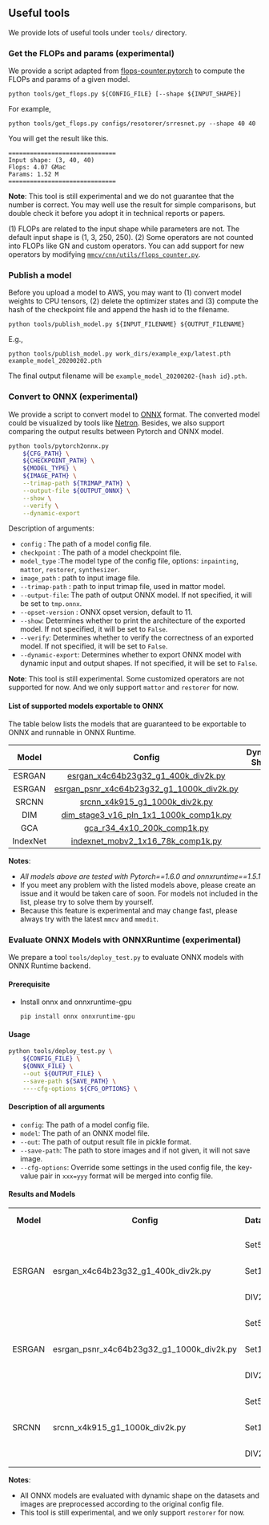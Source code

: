 ## Useful tools

We provide lots of useful tools under `tools/` directory.

### Get the FLOPs and params (experimental)

We provide a script adapted from [flops-counter.pytorch](https://github.com/sovrasov/flops-counter.pytorch) to compute the FLOPs and params of a given model.

```shell
python tools/get_flops.py ${CONFIG_FILE} [--shape ${INPUT_SHAPE}]
```

For example,
```shell
python tools/get_flops.py configs/resotorer/srresnet.py --shape 40 40
```
You will get the result like this.

```
==============================
Input shape: (3, 40, 40)
Flops: 4.07 GMac
Params: 1.52 M
==============================
```

**Note**: This tool is still experimental and we do not guarantee that the number is correct. You may well use the result for simple comparisons, but double check it before you adopt it in technical reports or papers.

(1) FLOPs are related to the input shape while parameters are not. The default input shape is (1, 3, 250, 250).
(2) Some operators are not counted into FLOPs like GN and custom operators.
You can add support for new operators by modifying [`mmcv/cnn/utils/flops_counter.py`](https://github.com/open-mmlab/mmcv/blob/master/mmcv/cnn/utils/flops_counter.py).

### Publish a model

Before you upload a model to AWS, you may want to
(1) convert model weights to CPU tensors, (2) delete the optimizer states and
(3) compute the hash of the checkpoint file and append the hash id to the filename.

```shell
python tools/publish_model.py ${INPUT_FILENAME} ${OUTPUT_FILENAME}
```

E.g.,

```shell
python tools/publish_model.py work_dirs/example_exp/latest.pth example_model_20200202.pth
```

The final output filename will be `example_model_20200202-{hash id}.pth`.

### Convert to ONNX (experimental)

We provide a script to convert model to [ONNX](https://github.com/onnx/onnx) format. The converted model could be visualized by tools like [Netron](https://github.com/lutzroeder/netron). Besides, we also support comparing the output results between Pytorch and ONNX model.

```bash
python tools/pytorch2onnx.py
    ${CFG_PATH} \
    ${CHECKPOINT_PATH} \
    ${MODEL_TYPE} \
    ${IMAGE_PATH} \
    --trimap-path ${TRIMAP_PATH} \
    --output-file ${OUTPUT_ONNX} \
    --show \
    --verify \
    --dynamic-export
```

Description of arguments:

- `config` : The path of a model config file.
- `checkpoint` : The path of a model checkpoint file.
- `model_type` :The model type of the config file, options: `inpainting`, `mattor`, `restorer`, `synthesizer`.
- `image_path` : path to input image file.
- `--trimap-path` : path to input trimap file, used in mattor model.
- `--output-file`: The path of output ONNX model. If not specified, it will be set to `tmp.onnx`.
- `--opset-version` : ONNX opset version, default to 11.
- `--show`: Determines whether to print the architecture of the exported model. If not specified, it will be set to `False`.
- `--verify`: Determines whether to verify the correctness of an exported model. If not specified, it will be set to `False`.
- `--dynamic-export`: Determines whether to export ONNX model with dynamic input and output shapes. If not specified, it will be set to `False`.

**Note**: This tool is still experimental. Some customized operators are not supported for now. And we only support `mattor` and `restorer` for now.

#### List of supported models exportable to ONNX

The table below lists the models that are guaranteed to be exportable to ONNX and runnable in ONNX Runtime.

|  Model   |                                                                               Config                                                                                | Dynamic Shape | Batch Inference | Note  |
| :------: | :-----------------------------------------------------------------------------------------------------------------------------------------------------------------: | :-----------: | :-------------: | :---: |
|  ESRGAN  |       [esrgan_x4c64b23g32_g1_400k_div2k.py](https://github.com/open-mmlab/mmediting/blob/master/configs/restorers/esrgan/esrgan_x4c64b23g32_g1_400k_div2k.py)       |       Y       |        Y        |       |
|  ESRGAN  | [esrgan_psnr_x4c64b23g32_g1_1000k_div2k.py](https://github.com/open-mmlab/mmediting/blob/master/configs/restorers/esrgan/esrgan_psnr_x4c64b23g32_g1_1000k_div2k.py) |       Y       |        Y        |       |
|  SRCNN   |            [srcnn_x4k915_g1_1000k_div2k.py](https://github.com/open-mmlab/mmediting/blob/master/configs/restorers/srcnn/srcnn_x4k915_g1_1000k_div2k.py)             |       Y       |        Y        |       |
|   DIM    |      [dim_stage3_v16_pln_1x1_1000k_comp1k.py](https://github.com/open-mmlab/mmediting/blob/master/configs/mattors/dim/dim_stage3_v16_pln_1x1_1000k_comp1k.py)       |       Y       |        Y        |       |
|   GCA    |                 [gca_r34_4x10_200k_comp1k.py](https://github.com/open-mmlab/mmediting/blob/master/configs/mattors/gca/gca_r34_4x10_200k_comp1k.py)                  |       N       |        Y        |       |
| IndexNet |         [indexnet_mobv2_1x16_78k_comp1k.py](https://github.com/open-mmlab/mmediting/blob/master/configs/mattors/indexnet/indexnet_mobv2_1x16_78k_comp1k.py)         |       Y       |        Y        |       |

**Notes**:

- *All models above are tested with Pytorch==1.6.0 and onnxruntime==1.5.1*
- If you meet any problem with the listed models above, please create an issue and it would be taken care of soon. For models not included in the list, please try to solve them by yourself.
- Because this feature is experimental and may change fast, please always try with the latest `mmcv` and `mmedit`.

### Evaluate ONNX Models with ONNXRuntime (experimental)

We prepare a tool `tools/deploy_test.py` to evaluate ONNX models with ONNX Runtime backend.

#### Prerequisite

- Install onnx and onnxruntime-gpu

  ```shell
  pip install onnx onnxruntime-gpu
  ```

#### Usage

```bash
python tools/deploy_test.py \
    ${CONFIG_FILE} \
    ${ONNX_FILE} \
    --out ${OUTPUT_FILE} \
    --save-path ${SAVE_PATH} \
    ----cfg-options ${CFG_OPTIONS} \
```

#### Description of all arguments

- `config`: The path of a model config file.
- `model`: The path of an ONNX model file.
- `--out`: The path of output result file in pickle format.
- `--save-path`: The path to store images and if not given, it will not save image.
- `--cfg-options`: Override some settings in the used config file, the key-value pair in `xxx=yyy` format will be merged into config file.

#### Results and Models

<table>
	<tr>
	    <th>Model</th>
	    <th>Config</th>
	    <th>Dataset</th>
	    <th>Metric</th>
	    <th>PyTorch</th>
	    <th>ONNX Runtime</th>
	</tr>
    <tr>
	    <td rowspan="6">ESRGAN</td>
	    <td rowspan="6">esrgan_x4c64b23g32_g1_400k_div2k.py</td>
	    <td rowspan="2">Set5</td>
        <td>PSNR</td>
        <td>28.2700</td>
        <td>28.2619</td>
    </tr>
    <tr>
        <td>SSIM</td>
        <td>0.7778</td>
        <td>0.7784</td>
    </tr>
    <tr>
        <td rowspan="2">Set14</td>
        <td>PSNR</td>
        <td>24.6328</td>
        <td>24.6290</td>
    </tr>
    <tr>
        <td>SSIM</td>
        <td>0.6491</td>
        <td>0.6494</td>
    </tr>
    <tr>
        <td rowspan="2">DIV2K</td>
        <td>PSNR</td>
        <td>26.6531</td>
        <td>26.6532</td>
    </tr>
    <tr>
        <td>SSIM</td>
        <td>0.7340</td>
        <td>0.7340</td>
    </tr>
    <tr>
	    <td rowspan="6">ESRGAN</td>
	    <td rowspan="6">esrgan_psnr_x4c64b23g32_g1_1000k_div2k.py</td>
	    <td rowspan="2">Set5</td>
        <td>PSNR</td>
        <td>30.6428</td>
        <td>30.6307</td>
    </tr>
    <tr>
        <td>SSIM</td>
        <td>0.8559</td>
        <td>0.8565</td>
    </tr>
    <tr>
        <td rowspan="2">Set14</td>
        <td>PSNR</td>
        <td>27.0543</td>
        <td>27.0422</td>
    </tr>
    <tr>
        <td>SSIM</td>
        <td>0.7447</td>
        <td>0.7450</td>
    </tr>
    <tr>
        <td rowspan="2">DIV2K</td>
        <td>PSNR</td>
        <td>29.3354</td>
        <td>29.3354</td>
    </tr>
    <tr>
        <td>SSIM</td>
        <td>0.8263</td>
        <td>0.8263</td>
    </tr>
    <tr>
	    <td rowspan="6">SRCNN</td>
	    <td rowspan="6">srcnn_x4k915_g1_1000k_div2k.py</td>
	    <td rowspan="2">Set5</td>
        <td>PSNR</td>
        <td>28.4316</td>
        <td>28.4120</td>
    </tr>
    <tr>
        <td>SSIM</td>
        <td>0.8099</td>
        <td>0.8106</td>
    </tr>
    <tr>
        <td rowspan="2">Set14</td>
        <td>PSNR</td>
        <td>25.6486</td>
        <td>25.6367</td>
    </tr>
    <tr>
        <td>SSIM</td>
        <td>0.7014</td>
        <td>0.7015</td>
    </tr>
    <tr>
        <td rowspan="2">DIV2K</td>
        <td>PSNR</td>
        <td>27.7460</td>
        <td>27.7460</td>
    </tr>
    <tr>
        <td>SSIM</td>
        <td>0.7854</td>
        <td>0.78543</td>
    </tr>
</table>

**Notes**:

- All ONNX models are evaluated with dynamic shape on the datasets and images are preprocessed according to the original config file.
- This tool is still experimental, and we only support `restorer` for now.
